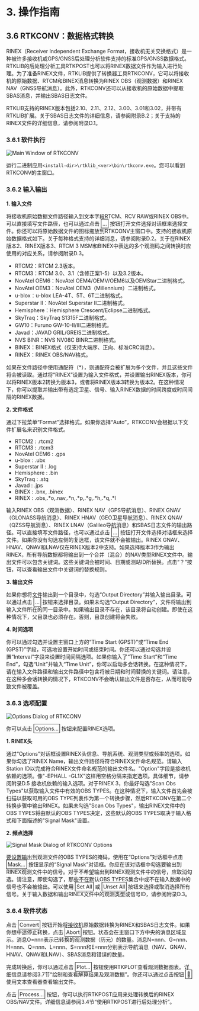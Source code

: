 # 3. 操作指南

## 3.6 RTKCONV：数据格式转换

RINEX（Receiver Independent Exchange Format，接收机无关交换格式）是一种被许多接收机或GPS/GNSS后处理分析软件支持的标准GPS/GNSS数据格式。RTKLIB的后处理分析工具RTKPOST也可以将RINEX数据文件作为输入进行处理。为了准备RINEX文件，RTKLIB提供了转换器工具RTKCONV，它可以将接收机的原始数据、RTCM和BINEX消息转换为RINEX OBS（观测数据）和RINEX NAV（GNSS导航消息）。此外，RTKCONV还可以从接收机的原始数据中提取SBAS消息，并输出SBAS日志文件。

RTKLIB支持的RINEX版本包括2.10、2.11、2.12、3.00、3.01和3.02，并带有RTKLIB扩展。关于SBAS日志文件的详细信息，请参阅附录B.2；关于支持的RINEX文件的详细信息，请参阅附录D.1。

### 3.6.1 软件执行

![Main Window of RTKCONV](https://i.ibb.co/C6m7Ddn/image.png)

运行二进制应用`<install-dir>\rtklib_<ver>\bin\rtkconv.exe`。您可以看到RTKCONV的主窗口。

### 3.6.2 输入输出

**1. 输入文件**

将接收机原始数据文件路径输入到文本字段RTCM、RCV RAW或RINEX OBS中。可以直接填写文件路径，也可以通过点击 <span style="border: 1px solid black; padding: 3px;">...</span> 按钮打开文件选择对话框来选择文件。你还可以将原始数据文件的图标拖放到RTKCONV主窗口中。支持的接收机原始数据格式如下。关于每种格式支持的详细消息，请参阅附录D.2。关于在RINEX版本2、RINEX版本3、RTCM 3 MSM和BINEX中表达的多个观测码之间转换时应使用的对应关系，请参阅附录D.3。

- RTCM2：RTCM 2.3版本。
- RTCM3：RTCM 3.0、3.1（含修正案1-5）以及3.2版本。
- NovAtel OEM6：NovAtel OEM4/OEMV/OEM6以及OEMStar二进制格式。
- NovAtel OEM3：NovAtel OEM3（Millennium）二进制格式。
- u-blox：u-blox LEA-4T、5T、6T二进制格式。
- Superstar II：NovAtel Superstar II二进制格式。
- Hemisphere：Hemisphere Crescent/Eclipse二进制格式。
- SkyTraq：SkyTraq S1315F二进制格式。
- GW10：Furuno GW-10-II/III二进制格式。
- Javad：JAVAD GRIL/GREIS二进制格式。
- NVS BINR：NVS NV08C BINR二进制格式。
- BINEX：BINEX格式（仅支持大端序、正向、标准CRC消息）。
- RINEX：RINEX OBS/NAV格式。

如果在文件路径中使用通配符（*），则通配符会被扩展为多个文件，并且这些文件将会被读取。通过将“RINEX”设置为输入文件格式，并设置输出RINEX版本，你可以将RINEX版本2转换为版本3，或者将RINEX版本3转换为版本2。在这种情况下，你可以提取并输出带有选定卫星、信号、输入RINEX数据的时间跨度或时间间隔的RINEX数据。

**2. 文件格式**

通过下拉菜单“Format”选择格式。如果你选择“Auto”，RTKCONV会根据以下文件扩展名来识别文件格式。

- RTCM2 : .rtcm2
- RTCM3 : .rtcm3
- NovAtel OEM6 : .gps
- u-blox : .ubx
- Superstar II : .log
- Hemisphere : .bin
- SkyTraq : .stq
- Javad : .jps
- BINEX : .bnx, .binex 
- RINEX : .obs,.\*o,.nav,.\*n,.\*p,.\*g,.\*h,.\*q,.*l

输入RINEX OBS（观测数据）、RINEX NAV（GPS导航消息）、RINEX GNAV（GLONASS导航消息）、RINEX HNAV（GEO卫星导航消息）、RINEX QNAV（QZSS导航消息）、RINEX LNAV（Galileo导航消息）和SBAS日志文件的输出路径。可以直接填写文件路径，也可以通过点击 <span style="border: 1px solid black; padding: 3px;">...</span> 按钮打开文件选择对话框来选择文件。如果你没有勾选左侧的复选框，该文件就不会被输出。RINEX GNAV、HNAV、QNAV和LNAV仅在RINEX版本2中支持。如果选择版本3作为输出RINEX，所有导航数据都将输出到一个合并（混合）的NAV类型RINEX文件中。输出文件可以包含关键词。这些关键词会被时间、日期或测站ID所替换。点击“？”按钮，可以查看输出文件中关键词的替换规则。

**3. 输出文件**

如果你想将文件输出到一个目录中，勾选“Output Directory”并输入输出目录。可以通过点击 <span style="border: 1px solid black; padding: 3px;">...</span> 按钮来选择目录。如果未勾选“Output Directory”，文件将输出到输入文件所在的同一目录中。如果输出目录不存在，该目录将自动创建。即使在这种情况下，父目录也必须存在。否则，目录创建将会失败。

**4. 时间选项**

你可以通过勾选并设置主窗口上方的“Time Start (GPST)”或“Time End (GPST)”字段，可选地设置开始时间或结束时间。你还可以通过勾选并设置“Interval”字段来设置时间间隔选项。如果你输入了“Time Start”和“Time End”，勾选“Unit”并输入“Time Unit”，你可以启动多会话转换。在这种情况下，请在输入文件路径和输出文件路径中包含将被日期和时间替换的关键词。请注意，在这种多会话转换的情况下，RTKCONV不会确认输出文件是否存在，从而可能导致文件被覆盖。

### 3.6.3 选项配置

![Options Dialog of RTKCONV](https://i.ibb.co/W5tJXSf/image.png)

你可以点击 <span style="border: 1px solid black; padding: 3px;">Options...</span> 按钮来配置RINEX选项。

**1. RINEX头**

通过“Options”对话框设置RINEX头信息、导航系统、观测类型或频率的选项。如果你勾选了RINEX Name，输出文件路径将符合RINEX文件命名规范。请输入Station ID以完成符合RINEX文件命名规范的输出文件名。"Option"字段是接收机依赖的选项。像"-EPHALL -GL1X"这样用空格分隔来指定选项。具体细节，请参阅附录D.5 接收机依赖的输入选项。对于RINEX 3，你最好勾选"Scan Obs Types"以获取输入文件中有效的OBS TYPES。在这种情况下，输入文件首先会被扫描以获取可用的OBS TYPE列表作为第一个转换步骤，然后RTKCONV在第二个转换步骤中输出RINEX。如果未勾选"Scan Obs Types"，输出RINEX文件中的OBS TYPES将由默认的OBS TYPES决定，这些默认的OBS TYPES取决于输入格式和下面描述的"Signal Mask"设置。

**2. 频点选择**

![Signal Mask Dialog of RTKCONV Options](https://i.ibb.co/nnsrD3H/image.png)

要设置输出到观测文件的OBS TYPES的掩码，使用在“Options”对话框中点击 <span style="border: 1px solid black; padding: 3px;">Mask...</span> 按钮显示的“Signal Mask”对话框。你应在该对话框中勾选要输出到RINEX观测文件中的信号。对于不希望输出到RINEX观测文件中的信号，应取消勾选。请注意，即使勾选了，那些不在默认OBS TYPES集合中或不在输入数据中的信号也不会被输出。可以使用 <span style="border: 1px solid black; padding: 3px;">Set All</span> 或 <span style="border: 1px solid black; padding: 3px;">Unset All</span> 按钮来选择或取消选择所有信号。关于输入数据和输出RINEX文件中的观测类型或信号ID，请参阅附录D.3。

### 3.6.4 软件状态

点击 <span style="border: 1px solid black; padding: 3px;">Convert</span> 按钮开始将接收机原始数据转换为RINEX和SBAS日志文件。如果你想中途停止转换，点击 <span style="border: 1px solid black; padding: 3px;">Abort</span> 按钮。状态会在主窗口下方中央的消息区域显示。消息O=nnn表示已转换的观测数据（历元）的数量。消息N=nnn、G=nnn、H=nnn、Q=nnn、L=nnn、S=nnn和E=nnn分别表示导航消息（NAV、GNAV、HNAV、QNAV和LNAV）、SBAS消息和错误的数量。

完成转换后，你可以通过点击 <span style="border: 1px solid black; padding: 3px;">Plot...</span> 按钮使用RTKPLOT查看观测数据图表。详细信息请参阅3.7节“绘制和查看解算结果及观测数据”。你还可以通过点击按钮 <span style="border: 1px solid black; padding: 3px;">📄</span> 使用文本查看器查看输出文件。

点击 <span style="border: 1px solid black; padding: 3px;">Process...</span> 按钮，你可以执行RTKPOST应用来处理转换后的RINEX OBS/NAV文件。详细信息请参阅3.4节“使用RTKPOST进行后处理分析”。
